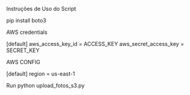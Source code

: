 Instruções de Uso do Script

pip install boto3

AWS credentials

[default]
aws_access_key_id = ACCESS_KEY
aws_secret_access_key = SECRET_KEY

AWS CONFIG

[default]
region = us-east-1

Run
python upload_fotos_s3.py

